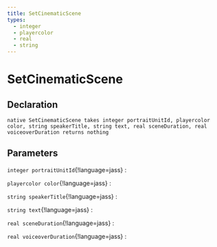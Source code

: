 ```yaml
---
title: SetCinematicScene
types:
  - integer
  - playercolor
  - real
  - string
---
```


# SetCinematicScene

## Declaration

```jass
native SetCinematicScene takes integer portraitUnitId, playercolor color, string speakerTitle, string text, real sceneDuration, real voiceoverDuration returns nothing
```

## Parameters
`integer portraitUnitId`{!language=jass}
: 

`playercolor color`{!language=jass}
: 

`string speakerTitle`{!language=jass}
: 

`string text`{!language=jass}
: 

`real sceneDuration`{!language=jass}
: 

`real voiceoverDuration`{!language=jass}
: 
